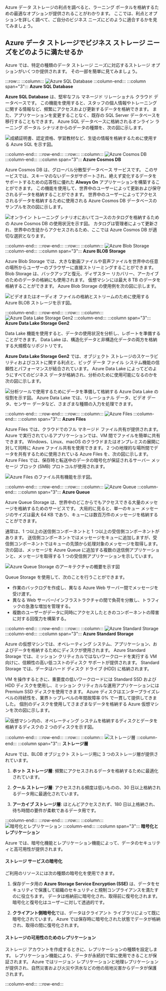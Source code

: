 Azure データ ストレージの利点を調べると、ラーニング ポータルを格納するための最適なオプションが提供されることがわかります。 ここでは、利点とオプションを詳しく調べて、ご自分のビジネス ニーズにどのように適合するかを見てみましょう。

## <a name="how-azure-data-storage-can-meet-your-business-storage-needs"></a>Azure データ ストレージでビジネス ストレージ ニーズをどのように満たせるか

Azure では、特定の種類のデータ ストレージ ニーズに対応するストレージ オプションがいくつか提供されます。 その一部を簡単に見てみましょう。

:::row:::
  :::column:::
    ![Azure SQL Database](../media/3-azure-sql-db.png)
  :::column-end:::
    :::column span="3":::
**Azure SQL Database**

**Azure SQL Database** は、堅牢なフル マネージド リレーショナル クラウド データベースです。 この機能を使用すると、スタッフの個人情報やトレーニングに関する情報など、頻繁にアクセスおよび更新するデータを格納できます。 また、アプリケーションを変更することなく、既存の SQL Server データベースを移行することもできます。 Azure SQL データベースに格納されるオンライン ラーニング ポータル シナリオからのデータの種類を、次の図に示します。

![成績証明書、認定資格、学習教材など、生徒の情報を格納するために使用する Azure SQL を示す図。](../media/3-Azure_SQL.png)

:::column-end:::
:::row-end:::
:::row:::
  :::column:::
    ![Azure Cosmos DB](../media/3-cosmos-db.png)
  :::column-end:::
    :::column span="3":::
**Azure Cosmos DB**

Azure Cosmos DB は、グローバル分散型データベース サービスです。 このサービスでは、スキーマのないデータがサポートされ、絶えず変化するデータをサポートするための応答性に優れた **Always On** アプリケーションを構築することができます。 この機能を使用して、世界中のユーザーによって更新および保守されるデータを格納することができます。 世界中のユーザーによってアクセスされるデータを格納するために使用される Azure Cosmos DB データベースのサンプルを次の図に示します。

![オンライン トレーニング シナリオにおいてコースのカタログを格納するための Azure Cosmos DB の使用状況を示す図。 カタログは管理者によって更新され、世界中の生徒からアクセスされるため、ここでは Azure Cosmos DB が適切な選択となります。](../media/3-Azure_cosmos_db.png)

:::column-end:::
:::row-end:::
:::row:::
  :::column:::
    ![Azure Blob Storage](../media/3-azure-blob-storage.png)
  :::column-end:::
    :::column span="3":::
**Azure BLOB Storage**

Azure Blob Storage では、大きな動画ファイルや音声ファイルを世界中の任意の場所からユーザーのブラウザーに直接ストリーミングすることができます。 Blob Storage は、バックアップと復元、ディザスター リカバリー、アーカイブのためのデータの格納にも使用されます。 仮想マシンには最大 8 TB のデータを格納することができます。 Azure Blob Storage の使用例を次の図に示します。

![ビデオまたはオーディオ ファイルの格納とストリームのために使用する Azure BLOB ストレージを示す図。](../media/3-Azure_blob.png)

:::column-end:::
:::row-end:::
:::row:::
  :::column:::
    ![Azure Data Lake Storage Gen2](../media/3-azure-data-lake.png)
  :::column-end:::
    :::column span="3":::
**Azure Data Lake Storage Gen2**

Data Lake 機能を使用すると、データの使用状況を分析し、レポートを準備することができます。 Data Lake は、構造化データと非構造化データの両方を格納する大規模なリポジトリです。

**Azure Data Lake Storage Gen2** では、オブジェクト ストレージのスケーラビリティおよびコストに関する利点と、ビッグ データ ファイル システム機能の信頼性とパフォーマンスが結合されています。 Azure Data Lake によってどのようにすべてのビジネス データが格納され、分析のために使用可能になるのかを次の図に示します。

![分析ツールで使用するためにデータを準備して格納する Azure Data Lake の役割を示す図。 Azure Data Lake では、リレーショナル データ、ビデオ データ、センサー データなど、さまざまな種類の入力を処理できます。](../media/3-Data_lake_store_concept.png)

:::column-end:::
:::row-end:::
:::row:::
  :::column:::
    ![Azure Files](../media/3-azure-files.png)
  :::column-end:::
    :::column span="3":::
**Azure Files**

Azure Files では、クラウドでのフル マネージド ファイル共有が提供されます。 Azure で実行されているアプリケーションでは、VM 間でファイルを簡単に共有できます。 Windows、Linux、macOS のクラウドまたはオンプレミスの展開に対して同時に Azure ファイル共有を使用できます。 2 つの地理的な場所間でデータを共有するために使用されている Azure Files を、次の図に示します。 Azure Files では、保存時と転送中のデータの暗号化が保証されるサーバー メッセージ ブロック (SMB) プロトコルが使用されます。

![Azure Files のファイル共有機能を示す図。 ](../media/3-Azure_Files.png)

:::column-end:::
:::row-end:::
:::row:::
  :::column:::
    ![Azure Queue](../media/3-azure-queue.png)
  :::column-end:::
    :::column span="3":::
**Azure Queue**

Azure Queue Storage は、世界中のどこからでもアクセスできる大量のメッセージを格納するためのサービスです。 大局的に見ると、単一のキュー メッセージのサイズは最大 64 KB であり、キューには数百万件のメッセージを格納することができます。

通常は、1 つ以上の送信側コンポーネントと 1 つ以上の受信側コンポーネントがあります。 送信側コンポーネントではメッセージをキューに追加しますが、受信側コンポーネントではキューの先頭から処理対象のメッセージを取得します。 次の図は、メッセージを Azure Queue に追加する複数の送信側アプリケーションと、メッセージを取得する 1 つの受信側アプリケーションを示しています。

![Azure Queue Storage のアーキテクチャの概要を示す図](../media/3-Azure_Queue.png)

Queue Storage を使用して、次のことを行うことができます。

- 作業のバックログを作成し、異なる Azure Web サーバー間でメッセージを受け渡す。
- 異なる Web サーバー/インフラストラクチャの間で負荷を分散し、トラフィックの急激な増加を管理する。
- 複数のユーザーがデータに同時にアクセスしたときのコンポーネントの障害に対する回復力を構築する。

:::column-end:::
:::row-end:::
:::row:::
  :::column:::
    ![Azure Standard Storage](../media/3-azure-standard-storage.png)
  :::column-end:::
    :::column span="3":::
**Azure Standard Storage**

Azure の仮想マシンでは、オペレーティング システム、アプリケーション、およびデータを格納するためにディスクが使用されます。 Azure Standard Storage では、ミッション クリティカルではないワークロードを実行する VM 向けに、信頼性の高い低コストのディスク サポートが提供されます。 Standard Storage では、データはハード ディスク ドライブ (HDD) に格納されます。

VM を操作するときに、重要度の低いワークロードには Standard SSD および HDD ディスクを使用し、ミッション クリティカルな運用アプリケーションには Premium SSD ディスクを使用できます。 Azure ディスクはエンタープライズレベルの持続性を、業界トップレベルの年間故障率 0% で一貫して提供してきました。 個別のディスクを使用してさまざまなデータを格納する Azure 仮想マシンを次の図に示します。

![仮想マシン内の、オペレーティング システムを格納するディスクとデータを格納するディスクの 2 つのディスクを示す図。](../media/3-Azure_disks.png)

:::column-end:::
:::row-end:::
:::row:::
  :::column:::
    ![ストレージ層](../media/3-storage-tiers.png)
  :::column-end:::
    :::column span="3":::
**ストレージ層**

Azure では、BLOB オブジェクト ストレージ用に 3 つのストレージ層が提供されています。

1. **ホット ストレージ層**: 頻繁にアクセスされるデータを格納するために最適化されています。

1. **クール ストレージ層**: アクセスされる頻度は低いものの、30 日以上格納されるデータ用に最適化されています。

1. **アーカイブ ストレージ層**: ほとんどアクセスされず、180 日以上格納され、待ち時間の要件が柔軟であるデータ用です。

:::column-end:::
:::row-end:::
:::row:::
  :::column:::
    ![暗号化とレプリケーション](../media/3-azure-storage-encryption.png)
  :::column-end:::
    :::column span="3":::
**暗号化とレプリケーション**

Azure では、暗号化機能とレプリケーション機能によって、データのセキュリティと高可用性が提供されます。

#### <a name="encryption-for-storage-services"></a>ストレージ サービスの暗号化

ご利用のリソースには次の種類の暗号化を使用できます。

1. 保存データ用の **Azure Storage Service Encryption (SSE)** は、データをセキュリティで保護して組織のセキュリティと規制コンプライアンスを満たすのに役立ちます。 データは格納前に暗号化され、取得前に復号化されます。 暗号化と復号化はユーザーに対して透過的です。

1. **クライアント側暗号化**では、データはクライアント ライブラリによって既に暗号化されています。 Azure では保存時に暗号化された状態でデータが格納され、取得の間に復号化されます。

#### <a name="replication-for-storage-availability"></a>ストレージの可用性のためのレプリケーション

ストレージ アカウントを作成するときに、レプリケーションの種類を設定します。 レプリケーション機能により、データが永続的で常に使用できることが保証されます。 Azure ではリージョン レプリケーションと地理レプリケーションが提供され、自然災害および火災や洪水などの他の局地災害からデータが保護されます。

  :::column-end:::
:::row-end:::